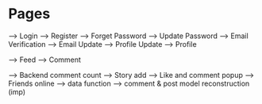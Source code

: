 # Pages

--> Login
--> Register
--> Forget Password
--> Update Password
--> Email Verification
--> Email Update
--> Profile Update
--> Profile

--> Feed
--> Comment

--> Backend comment count
--> Story add
--> Like and comment popup
--> Friends online
--> data function
--> comment & post model reconstruction (imp)
